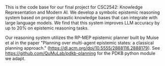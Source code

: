 This is the code base for our final project for CSC2542: Knowledge Representation and Modern AI. We develop a symbolic epistemic reasoning system based on proper doxastic knowledge bases that can integrate with large language models. We find that this system improves LLM accuracy by up to 20\% on epistemic reasoning tasks. 

Our reasoning system utilizes the RP-MEP epistemic planner built by Muise et al in the paper "Planning over multi-agent epistemic states: a classical planning approach."  (https://dl.acm.org/doi/10.5555/2888116.2888179). See https://github.com/QuMuLab/pdkb-planning for the PDKB python module we adapt. 
